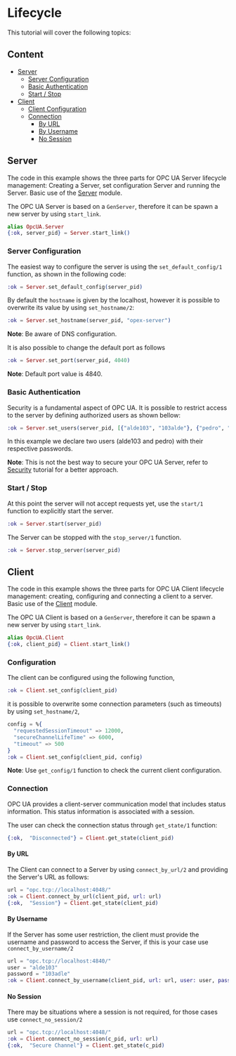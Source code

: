 # Lifecycle

This tutorial will cover the following topics:

## Content

- [Server](#server)
  - [Server Configuration](#server-configuration)
  - [Basic Authentication](#basic-authentication)
  - [Start / Stop](#start-/-stop)
- [Client](#client)
  - [Client Configuration](#client-configuration)
  - [Connection](#connection)
    - [By URL](#by-url)
    - [By Username](#by-username)
    - [No Session](#no-session)

## Server

The code in this example shows the three parts for OPC UA Server lifecycle management: Creating a Server, set configuration Server and running the Server. Basic use of the [Server](https://hexdocs.pm/opex62541/OpcUA.Server.html) module.

The OPC UA Server is based on a `GenServer`, therefore it can be spawn a new server by using `start_link`.

```elixir
alias OpcUA.Server
{:ok, server_pid} = Server.start_link()
```

### Server Configuration

The easiest way to configure the server is using the `set_default_config/1` function, as shown in the following code:

```elixir
:ok = Server.set_default_config(server_pid)
```

By default the `hostname` is given by the localhost, however it is possible to overwrite its value by using  `set_hostname/2`:

```elixir
:ok = Server.set_hostname(server_pid, "opex-server")
```
**Note**: Be aware of DNS configuration.

It is also possible to change the default port as follows

```elixir
:ok = Server.set_port(server_pid, 4040)
```

**Note**: Default port value is 4840.

### Basic Authentication

Security is a fundamental aspect of OPC UA. It is possible to restrict access to the server by defining authorized users as shown bellow:

```elixir
:ok = Server.set_users(server_pid, [{"alde103", "103alde"}, {"pedro", "ordep"}])
```

In this example we declare two users (alde103 and pedro) with their respective passwords.

**Note**: This is not the best way to secure your OPC UA Server, refer to [Security](https://hexdocs.pm/opex62541/doc/security.html) tutorial for a better approach.

### Start / Stop 

At this point the server will not accept requests yet, use the `start/1` function to explicitly start the server.

```elixir
:ok = Server.start(server_pid)
```

The Server can be stopped with the `stop_server/1` function.

```elixir
:ok = Server.stop_server(server_pid)
```

## Client

The code in this example shows the three parts for OPC UA Client lifecycle management: creating, configuring and connecting a client to a server. Basic use of the [Client](https://hexdocs.pm/opex62541/OpcUA.Client.html) module.

The OPC UA Client is based on a `GenServer`, therefore it can be spawn a new server by using `start_link`.

```elixir
alias OpcUA.Client
{:ok, client_pid} = Client.start_link()
```

### Configuration

The client can be configured using the following function,

```elixir
:ok = Client.set_config(client_pid)
```
it is possible to overwrite some connection parameters (such as timeouts) by using  `set_hostname/2`,

```elixir
config = %{
  "requestedSessionTimeout" => 12000,
  "secureChannelLifeTime" => 6000,
  "timeout" => 500
}
:ok = Client.set_config(client_pid, config)
```

**Note**: Use `get_config/1` function to check the current client configuration.

### Connection

OPC UA provides a client-server communication model that includes status information. This status information is associated with a session.

The user can check the connection status through `get_state/1` function:

```elixir
{:ok,  "Disconnected"} = Client.get_state(client_pid)
```

#### By URL

The Client can connect to a Server by using `connect_by_url/2` and providing the Server's URL as follows:

```elixir
url = "opc.tcp://localhost:4048/"
:ok = Client.connect_by_url(client_pid, url: url)
{:ok,  "Session"} = Client.get_state(client_pid)
```

#### By Username

If the Server has some user restriction, the client must provide the username and password to access the Server, if this is your case use `connect_by_username/2`

```elixir
url = "opc.tcp://localhost:4840/"
user = "alde103"
password = "103adle"
:ok = Client.connect_by_username(client_pid, url: url, user: user, password: password)
```

#### No Session

There may be situations where a session is not required, for those cases use `connect_no_session/2`

```elixir
url = "opc.tcp://localhost:4048/"
:ok = Client.connect_no_session(c_pid, url: url)
{:ok,  "Secure Channel"} = Client.get_state(c_pid)
```